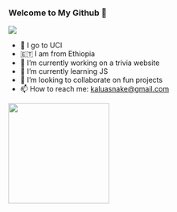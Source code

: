 ### Welcome to My Github 👋

<img src="https://imagizer.imageshack.com/img924/4564/rerFgP.png"/>

- 🏫 I go to UCI 
- 🇪🇹 I am from Ethiopia
- 🔭 I’m currently working on a trivia website
- 🌱 I’m currently learning JS
- 👯 I’m looking to collaborate on fun projects
- 📫 How to reach me: kaluasnake@gmail.com
 <img width=200px src="https://wompampsupport.azureedge.net/fetchimage?siteId=7575&v=2&jpgQuality=100&width=700&url=https%3A%2F%2Fi.kym-cdn.com%2Fentries%2Ficons%2Ffacebook%2F000%2F028%2F021%2Fwork.jpg"/>
 
